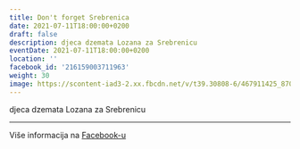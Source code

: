 ```yaml
---
title: Don't forget Srebrenica
date: 2021-07-11T18:00:00+0200
draft: false
description: djeca dzemata Lozana za Srebrenicu
eventDate: 2021-07-11T18:00:00+0200
location: ''
facebook_id: '216159003711963'
weight: 30
image: https://scontent-iad3-2.xx.fbcdn.net/v/t39.30808-6/467911425_8702124949883247_8451066247417132989_n.jpg?_nc_cat=103&ccb=1-7&_nc_sid=9e60e4&_nc_ohc=nXwqe3ZIdLcQ7kNvwEYSWo0&_nc_oc=Adnrpxc_0Ea9N7aBU5hax8Y4zDGMEK3eVy_slSSmYQlIzJ_6KYnizkDAosQCwkAjqtw&_nc_zt=23&_nc_ht=scontent-iad3-2.xx&edm=ABTKTjYEAAAA&_nc_gid=SbeYgL6leqaPKLTlyX7Xlg&oh=00_AfIOldqYME_PQgV0fYxJyG0x75x1gg6YvT1fhYlySmWN5A&oe=6828A3D9
---
```


djeca dzemata Lozana za Srebrenicu

---

Više informacija na [Facebook-u](https://facebook.com/events/216159003711963)